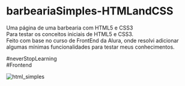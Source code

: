 # barbeariaSimples-HTMLandCSS
Uma página de uma barbearia com HTML5 e CSS3 <br>
Para testar os conceitos iniciais de HTML5 e CSS3.<br>
Feito com base no curso de FrontEnd da Alura, onde resolvi adicionar algumas mínimas funcionalidades para testar meus conhecimentos.<br>

#neverStopLearning <br>
#Frontend <br>

![html_simples](https://user-images.githubusercontent.com/51720161/136646667-a8959373-efea-431d-af1f-580cb9bc4caf.gif)
